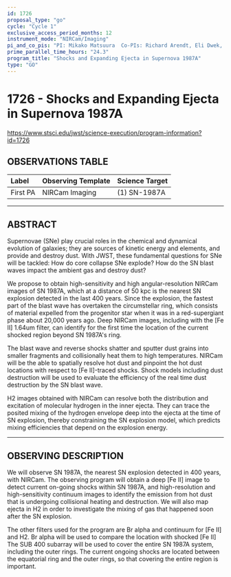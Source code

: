 ```yaml
---
id: 1726
proposal_type: "go"
cycle: "Cycle 1"
exclusive_access_period_months: 12
instrument_mode: "NIRCam/Imaging"
pi_and_co_pis: "PI: Mikako Matsuura  Co-PIs: Richard Arendt, Eli Dwek, Claes Fransson, and Josefin Larsson"
prime_parallel_time_hours: "24.3"
program_title: "Shocks and Expanding Ejecta in Supernova 1987A"
type: "GO"
---
```

# 1726 - Shocks and Expanding Ejecta in Supernova 1987A
https://www.stsci.edu/jwst/science-execution/program-information?id=1726
## OBSERVATIONS TABLE
| Label      | Observing Template | Science Target |
| :--------- | :----------------- | :------------- |
| First PA   | NIRCam Imaging     | (1) SN-1987A   |

---

## ABSTRACT

Supernovae (SNe) play crucial roles in the chemical and dynamical evolution of galaxies; they are sources of kinetic energy and elements, and provide and destroy dust. With JWST, these fundamental questions for SNe will be tackled: How do core collapse SNe explode? How do the SN blast waves impact the ambient gas and destroy dust?

We propose to obtain high-sensitivity and high angular-resolution NIRCam images of SN 1987A, which at a distance of 50 kpc is the nearest SN explosion detected in the last 400 years. Since the explosion, the fastest part of the blast wave has overtaken the circumstellar ring, which consists of material expelled from the progenitor star when it was in a red-supergiant phase about 20,000 years ago. Deep NIRCam images, including with the [Fe II] 1.64um filter, can identify for the first time the location of the current shocked region beyond SN 1987A's ring.

The blast wave and reverse shocks shatter and sputter dust grains into smaller fragments and collisionally heat them to high temperatures. NIRCam will be the able to spatially resolve hot dust and pinpoint the hot dust locations with respect to [Fe II]-traced shocks. Shock models including dust destruction will be used to evaluate the efficiency of the real time dust destruction by the SN blast wave.

H2 images obtained with NIRCam can resolve both the distribution and excitation of molecular hydrogen in the inner ejecta. They can trace the posited mixing of the hydrogen envelope deep into the ejecta at the time of SN explosion, thereby constraining the SN explosion model, which predicts mixing efficiencies that depend on the explosion energy.

---

## OBSERVING DESCRIPTION

We will observe SN 1987A, the nearest SN explosion detected in 400 years, with NIRCam.
The observing program will obtain a deep [Fe II] image to detect current on-going shocks within SN 1987A, and high-resolution and high-sensitivity continuum images to identify the emission from hot dust that is undergoing collisional heating and destruction. We will also map ejecta in H2 in order to investigate the mixing of gas that happened soon after the SN explosion.

The other filters used for the program are Br alpha and continuum for [Fe II] and H2. Br alpha will be used to compare the location with shocked [Fe II]
The SUB 400 subarray will be used to cover the entire SN 1987A system, including the outer rings. The current ongoing shocks are located between the equatorial ring and the outer rings, so that covering the entire region is important.